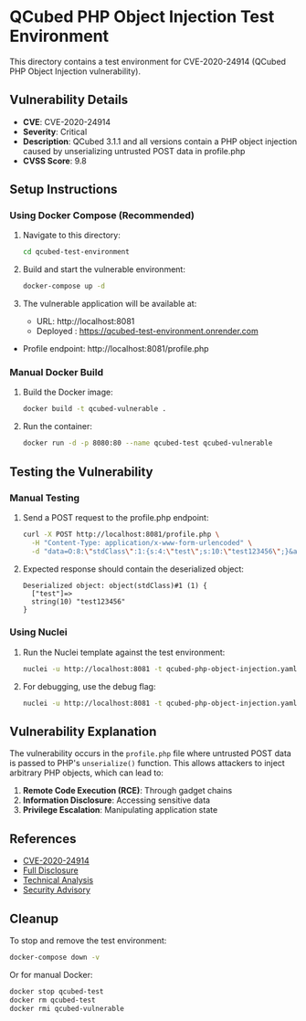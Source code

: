 # QCubed PHP Object Injection Test Environment

This directory contains a test environment for CVE-2020-24914 (QCubed PHP Object Injection vulnerability).

## Vulnerability Details

- **CVE**: CVE-2020-24914
- **Severity**: Critical
- **Description**: QCubed 3.1.1 and all versions contain a PHP object injection caused by unserializing untrusted POST data in profile.php
- **CVSS Score**: 9.8

## Setup Instructions

### Using Docker Compose (Recommended)

1. Navigate to this directory:
   ```bash
   cd qcubed-test-environment
   ```

2. Build and start the vulnerable environment:
   ```bash
   docker-compose up -d
   ```

3. The vulnerable application will be available at:
   - URL: http://localhost:8081
   - Deployed : https://qcubed-test-environment.onrender.com
- Profile endpoint: http://localhost:8081/profile.php

### Manual Docker Build

1. Build the Docker image:
   ```bash
   docker build -t qcubed-vulnerable .
   ```

2. Run the container:
   ```bash
   docker run -d -p 8080:80 --name qcubed-test qcubed-vulnerable
   ```

## Testing the Vulnerability

### Manual Testing

1. Send a POST request to the profile.php endpoint:
   ```bash
   curl -X POST http://localhost:8081/profile.php \
     -H "Content-Type: application/x-www-form-urlencoded" \
     -d "data=O:8:\"stdClass\":1:{s:4:\"test\";s:10:\"test123456\";}&action=save&id=1"
   ```

2. Expected response should contain the deserialized object:
   ```
   Deserialized object: object(stdClass)#1 (1) {
     ["test"]=>
     string(10) "test123456"
   }
   ```

### Using Nuclei

1. Run the Nuclei template against the test environment:
   ```bash
   nuclei -u http://localhost:8081 -t qcubed-php-object-injection.yaml -v
   ```

2. For debugging, use the debug flag:
   ```bash
   nuclei -u http://localhost:8081 -t qcubed-php-object-injection.yaml -debug
   ```

## Vulnerability Explanation

The vulnerability occurs in the `profile.php` file where untrusted POST data is passed to PHP's `unserialize()` function. This allows attackers to inject arbitrary PHP objects, which can lead to:

1. **Remote Code Execution (RCE)**: Through gadget chains
2. **Information Disclosure**: Accessing sensitive data
3. **Privilege Escalation**: Manipulating application state

## References

- [CVE-2020-24914](https://cve.mitre.org/cgi-bin/cvename.cgi?name=CVE-2020-24914)
- [Full Disclosure](http://seclists.org/fulldisclosure/2021/Mar/28)
- [Technical Analysis](https://tech.feedyourhead.at/content/QCubed-PHP-Object-Injection-CVE-2020-24914)
- [Security Advisory](https://www.ait.ac.at/themen/cyber-security/pentesting/security-advisories/ait-sa-20210215-01)

## Cleanup

To stop and remove the test environment:

```bash
docker-compose down -v
```

Or for manual Docker:

```bash
docker stop qcubed-test
docker rm qcubed-test
docker rmi qcubed-vulnerable
``` 
